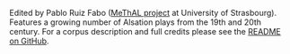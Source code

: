 Edited by Pablo Ruiz Fabo ([MeThAL project](https://methal.pages.unistra.fr/) at University of Strasbourg). Features a growing number of Alsation plays from the 19th and 20th century. For a corpus description and full credits please see the [README on GitHub](https://github.com/dracor-org/alsdracor).